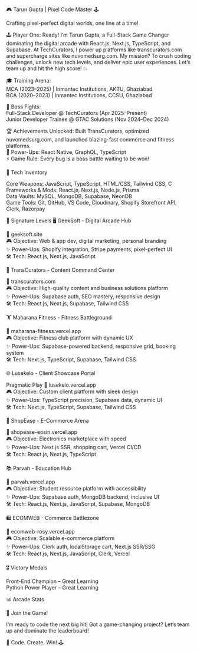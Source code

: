 
  🎮 Tarun Gupta | Pixel Code Master 🕹️
  
  Crafting pixel-perfect digital worlds, one line at a time!



  
  
  



🕹️ Player One: Ready!
I’m Tarun Gupta, a Full-Stack Game Changer dominating the digital arcade with React.js, Next.js, TypeScript, and Supabase. At TechCurators, I power up platforms like transcurators.com and supercharge sites like nuvomedsurg.com. My mission? To crush coding challenges, unlock new tech levels, and deliver epic user experiences. Let’s team up and hit the high score! 💥

🎓 Training Arena:  
MCA (2023–2025) | Inmantec Institutions, AKTU, Ghaziabad  
BCA (2020–2023) | Inmantec Institutions, CCSU, Ghaziabad


💼 Boss Fights:  
Full-Stack Developer @ TechCurators (Apr 2025–Present)  
Junior Developer Trainee @ GTAC Solutions (Nov 2024–Dec 2024)


🏆 Achievements Unlocked: Built TransCurators, optimized nuvomedsurg.com, and launched blazing-fast commerce and fitness platforms.  
🚀 Power-Ups: React Native, GraphQL, TypeScript  
⚡ Game Rule: Every bug is a boss battle waiting to be won!


🎲 Tech Inventory

  



Core Weapons: JavaScript, TypeScript, HTML/CSS, Tailwind CSS, C  
Frameworks & Mods: React.js, Next.js, Node.js, Prisma  
Data Vaults: MySQL, MongoDB, Supabase, NeonDB  
Game Tools: Git, GitHub, VS Code, Cloudinary, Shopify Storefront API, Clerk, Razorpay


🏅 Signature Levels
🖥️ GeekSoft - Digital Arcade Hub

🔗 geeksoft.site  
🎮 Objective: Web & app dev, digital marketing, personal branding  
✨ Power-Ups: Shopify integration, Stripe payments, pixel-perfect UI  
🛠️ Tech: React.js, Next.js, JavaScript

📁 TransCurators - Content Command Center

🔗 transcurators.com  
🎮 Objective: High-quality content and business solutions platform  
✨ Power-Ups: Supabase auth, SEO mastery, responsive design  
🛠️ Tech: React.js, Next.js, Supabase, Tailwind CSS

🏋️ Maharana Fitness - Fitness Battleground

🔗 maharana-fitness.vercel.app  
🎮 Objective: Fitness club platform with dynamic UX  
✨ Power-Ups: Supabase-powered backend, responsive grid, booking system  
🛠️ Tech: Next.js, TypeScript, Supabase, Tailwind CSS

🌐 Lusekelo - Client Showcase Portal

Pragmatic Play
🔗 lusekelo.vercel.app  
🎮 Objective: Custom client platform with sleek design  
✨ Power-Ups: TypeScript precision, Supabase data, dynamic UI  
🛠️ Tech: Next.js, TypeScript, Supabase, Tailwind CSS

🛒 ShopEase - E-Commerce Arena

🔗 shopease-eosin.vercel.app  
🎮 Objective: Electronics marketplace with speed  
✨ Power-Ups: Next.js SSR, shopping cart, Vercel CI/CD  
🛠️ Tech: React.js, Next.js, TypeScript

📚 Parvah - Education Hub

🔗 parvah.vercel.app  
🎮 Objective: Student resource platform with accessibility  
✨ Power-Ups: Supabase auth, MongoDB backend, inclusive UI  
🛠️ Tech: React.js, Next.js, JavaScript, Supabase, MongoDB

🛍️ ECOMWEB - Commerce Battlezone

🔗 ecomweb-rosy.vercel.app  
🎮 Objective: Scalable e-commerce platform  
✨ Power-Ups: Clerk auth, localStorage cart, Next.js SSR/SSG  
🛠️ Tech: React.js, Next.js, JavaScript, Clerk, Vercel


🎖️ Victory Medals

Front-End Champion – Great Learning  
Python Power Player – Great Learning


📊 Arcade Stats

  
  



  



👾 Join the Game!

  


I’m ready to code the next big hit! Got a game-changing project? Let’s team up and dominate the leaderboard!

  
  



  🎯 Code. Create. Win! 🕹️
